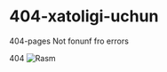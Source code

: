 # 404-xatoligi-uchun
404-pages Not fonunf fro errors

404
![Rasm](https://github.com/Xusanbek0071/404-xatoligi-uchun/blob/main/skrens/Screenshot%202023-12-18%20204348.png)